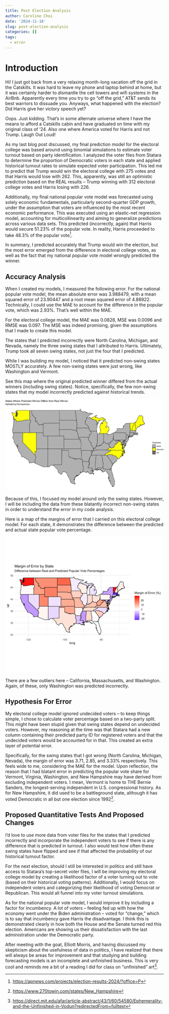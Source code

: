```yaml
---
title: Post Election Analysis
author: Caroline Choi
date: '2024-11-18'
slug: post-election-analysis
categories: []
tags:
  - error
---
```


# Introduction

Hi! I just got back from a very relaxing month-long vacation off the grid in the Catskills. It was hard to leave my phone and laptop behind at home, but it was certainly harder to dismantle the cell towers and wifi systems in the AirBnb. Apparently every time you try to go “off the grid,” AT&T sends its best warriors to dissuade you. Anyways, what happened with the election? Did Harris give her victory speech yet?

Oops. Just kidding. That’s in some alternate universe where I have the means to afford a Catskills cabin and have graduated on time with my original class of ‘24. Also one where America voted for Harris and not Trump. Laugh Out Loud!

As my last blog post discussed, my final prediction model for the electoral college was based around using binomial simulations to estimate voter turnout based on party identification. I analyzed the voter files from Statara to determine the proportion of Democratic voters in each state and applied historical turnout rates to simulate expected voter participation. This led me to predict that Trump would win the electoral college with 275 votes and that Harris would lose with 262. This, apparently, was still an optimistic prediction based on the REAL results – Trump winning with 312 electoral college votes and Harris losing with 226. 

Additionally, my final national popular vote model was forecasted using solely economic fundamentals, particularly second-quarter GDP growth, under the assumption that voters are influenced by the most recent economic performance. This was executed using an elastic-net regression model, accounting for multicollinearity and aiming to generalize predictions across various data sets. This predicted (incorrectly, again) that Harris would secure 51.23% of the popular vote. In reality, Harris proceeded to take 48.3% of the popular vote[^1]. 

In summary, I predicted accurately that Trump would win the election, but the most error emerged from the difference in electoral college votes, as well as the fact that my national popular vote model wrongly predicted the winner. 

## Accuracy Analysis

When I created my models, I measured the following error. For the national popular vote model, the mean absolute error was 3.988479, with a mean squared error of 23.90447 and a root mean squared error of 4.88922. Technically, I could use the MAE to account for the difference in the popular vote, which was 2.93%. That’s well within the MAE. 

For the electoral college model, the MAE was 0.0828, MSE was 0.0096 and RMSE was 0.097. The MSE was indeed promising, given the assumptions that I made to create this model. 

The states that I predicted incorrectly were North Carolina, Michigan, and Nevada, namely the three swing states that I attributed to Harris. Ultimately, Trump took all seven swing states, not just the four that I predicted. 

While I was building my model, I noticed that it predicted non-swing states MOSTLY accurately. A few non-swing states were just wrong, like Washington and Vermont. 

See this map where the original predicted winner differed from the actual winners (including swing states). Notice, specifically, the few non-swing states that my model incorrectly predicted against historical trends. 

![Plot](Rplot01.png)

Because of this, I focused my model around only the swing states. However, I will be including the data from these blatantly incorrect non-swing states in order to understand the error in my code analysis.

Here is a map of the margins of error that I carried on this electoral college model. For each state, it demonstrates the difference between the predicted and actual state popular vote percentage. 

![Plot](Rplot.png)

There are a few outliers here – California, Massachusetts, and Washington. Again, of these, only Washington was predicted incorrectly. 

## Hypothesis For Error

My electoral college model ignored undecided voters – to keep things simple, I chose to calculate voter percentage based on a two-party split. This might have been stupid given that swing states depend on undecided voters. However, my reasoning at the time was that Statara had a new column containing their predicted party ID for registered voters and that the undecided voters would be accounted for in that. This created an extra layer of potential error. 

Specifically, for the swing states that I got wrong (North Carolina, Michigan, Nevada), the margin of error was 3.71, 2.85, and 3.33% respectively. This feels wide to me, considering the MAE for the model. Upon reflection, the reason that I had blatant error in predicting the popular vote share for Vermont, Virginia, Washington, and New Hampshire may have derived from excluding independent voters. I mean, Vermont is home to THE Bernie Sanders, the longest-serving independent in U.S. congressional history. As for New Hampshire, it did used to be a battleground state, although it has voted Democratic in all but one election since 1992[^2].

## Proposed Quantitative Tests And Proposed Changes

I’d love to use more data from voter files for the states that I predicted incorrectly and incorporate the independent voters to see if there is any difference that is predicted in turnout. I also would test how often these swing states have flipped and see if that affected the probability of our historical turnout factor. 

For the next election, should I still be interested in politics and still have access to Statara’s top-secret voter files, I will be improving my electoral college model by creating a likelihood factor of a voter turning out to vote (based on their historical voting patterns). Additionally, I would focus on independent voters and categorizing their likelihood of voting Democrat or Republican. This would all funnel into my voter turnout simulations. 

As for the national popular vote model, I would improve it by including a factor for incumbency. A lot of voters – feeling fed up with how the economy went under the Biden administration – voted for “change,” which is to say that incumbency gave Harris the disadvantage. I think this is demonstrated clearly in how both the House and the Senate turned red this election. Americans are showing us their dissatisfaction with the last administration under the Democratic party. 

After meeting with the goat, Elliott Morris, and having discussed my skepticism about the usefulness of data in politics, I have realized that there will always be areas for improvement and that studying and building forecasting models is an incomplete and unfinished business. This is very cool and reminds me a bit of a reading I did for class on “unfinished” art[^3]. 

[^1]: https://apnews.com/projects/election-results-2024/?office=P 
[^2]: https://www.270towin.com/states/New_Hampshire 
[^3]: https://direct.mit.edu/afar/article-abstract/43/1/60/54580/Ephemerality-and-the-Unfinished-in-Vodun?redirectedFrom=fulltext 


